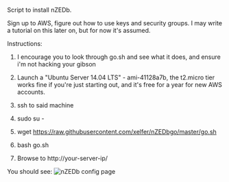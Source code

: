 Script to install nZEDb. 

Sign up to AWS, figure out how to use keys and security groups. I may write a tutorial on this later on, but for now it's assumed. 

Instructions:

1. I encourage you to look through go.sh and see what it does, and ensure i'm not hacking your gibson

2. Launch a "Ubuntu Server 14.04 LTS" - ami-41128a7b, the t2.micro tier works fine if you're just starting out, and it's free for a year for new AWS accounts.

3. ssh to said machine

4. sudo su -

5. wget https://raw.githubusercontent.com/xelfer/nZEDbgo/master/go.sh

6. bash go.sh 

7. Browse to http://your-server-ip/

You should see:
![nZEDb config page](http://note.io/U03IuC)

